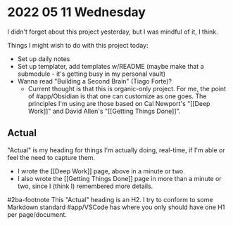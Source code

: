 # 2022 05 11 Wednesday

I didn't forget about this project yesterday, but I was mindful of it, I think.

Things I might wish to do with this project today: 

- Set up daily notes
- Set up templater, add templates w/README (maybe make that a submodule - it's getting busy in my personal vault)
- Wanna read "Building a Second Brain" (Tiago Forte)? 
	- Current thought is that this is organic-only project. For me, the point of #app/Obsidian is that one can customize as one goes. The principles I'm using are those based on Cal Newport's "[[Deep Work]]" and David Allen's "[[Getting Things Done]]". 

## Actual

"Actual" is my heading for things I'm actually doing, real-time, if I'm able or feel the need to capture them.

- I wrote the [[Deep Work]] page, above in a minute or two.
- I also wrote the [[Getting Things Done]] page in more than a minute or two, since I (think I) remembered more details.

#2ba-footnote  This "Actual" heading is an H2. I try to conform to some Markdown standard #app/VSCode has where you only should have one H1 per page/document.
